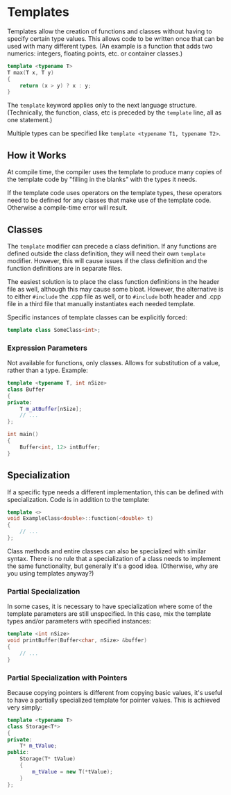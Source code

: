 # Templates #
Templates allow the creation of functions and classes without having to specify
certain type values.  This allows code to be written once that can be used with
many different types.  (An example is a function that adds two numerics:
integers, floating points, etc. or container classes.)
```cpp
template <typename T>
T max(T x, T y)
{
    return (x > y) ? x : y;
}
```

The `template` keyword applies only to the next language structure.
(Technically, the function, class, etc is preceded by the `template` line, all
as one statement.)

Multiple types can be specified like `template <typename T1, typename T2>`.

## How it Works ##
At compile time, the compiler uses the template to produce many copies of the
template code by "filling in the blanks" with the types it needs.

If the template code uses operators on the template types, these operators need
to be defined for any classes that make use of the template code.  Otherwise a
compile-time error will result.

## Classes ##
The `template` modifier can precede a class definition.  If any functions are
defined outside the class definition, they will need their own `template`
modifier.  However, this will cause issues if the class definition and the
function definitions are in separate files.

The easiest solution is to place the class function definitions in the header
file as well, although this may cause some bloat.  However, the alternative is
to either `#include` the .cpp file as well, or to `#include` both header and
.cpp file in a third file that manually instantiates each needed template.

Specific instances of template classes can be explicitly forced:
```cpp
template class SomeClass<int>;
```

### Expression Parameters ###
Not available for functions, only classes.  Allows for substitution of a value,
rather than a type.  Example:
```cpp
template <typename T, int nSize>
class Buffer
{
private:
    T m_atBuffer[nSize];
    // ...
};

int main()
{
    Buffer<int, 12> intBuffer;
}
```

## Specialization ##
If a specific type needs a different implementation, this can be defined with
specialization.  Code is in addition to the template:
```cpp
template <>
void ExampleClass<double>::function(<double> t)
{
    // ...
};
```

Class methods and entire classes can also be specialized with similar syntax.
There is no rule that a specialization of a class needs to implement the same
functionality, but generally it's a good idea.  (Otherwise, why are you using
templates anyway?)

### Partial Specialization ###
In some cases, it is necessary to have specialization where some of the template
parameters are still unspecified.  In this case, mix the template types and/or
parameters with specified instances:
```cpp
template <int nSize>
void printBuffer(Buffer<char, nSize> &buffer)
{
    // ...
}
```

### Partial Specialization with Pointers ###
Because copying pointers is different from copying basic values, it's useful to
have a partially specialized template for pointer values.  This is achieved very
simply:
```cpp
template <typename T>
class Storage<T*>
{
private:
    T* m_tValue;
public:
    Storage(T* tValue)
    {
        m_tValue = new T(*tValue);
    }
};
```
